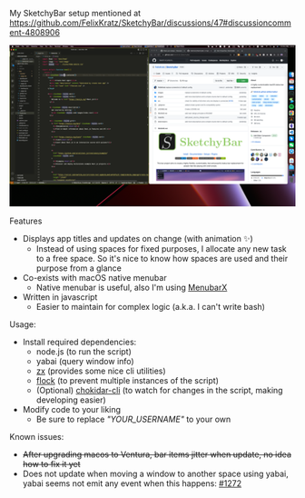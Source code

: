 My SketchyBar setup mentioned at https://github.com/FelixKratz/SketchyBar/discussions/47#discussioncomment-4808906

![screenshot](./screenshot.png)

Features

- Displays app titles and updates on change (with animation ✨)
  - Instead of using spaces for fixed purposes, I allocate any new task to a free space. So it's nice to know how spaces are used and their purpose from a glance
- Co-exists with macOS native menubar
  - Native menubar is useful, also I'm using [MenubarX](https://menubarx.app/)
- Written in javascript
  - Easier to maintain for complex logic (a.k.a. I can't write bash)

Usage:

- Install required dependencies:
  - node.js (to run the script)
  - yabai (query window info)
  - [zx](https://github.com/google/zx) (provides some nice cli utilities)
  - [flock](https://github.com/discoteq/flock) (to prevent multiple instances of the script)
  - (Optional) [chokidar-cli](https://www.npmjs.com/package/chokidar-cli) (to watch for changes in the script, making developing easier)
- Modify code to your liking
  - Be sure to replace _"YOUR_USERNAME"_ to your own

Known issues:

- ~~After upgrading macos to Ventura, bar items jitter when update, no idea how to fix it yet~~
- Does not update when moving a window to another space using yabai, yabai seems not emit any event when this happens: [#1272](https://github.com/koekeishiya/yabai/issues/1272)
